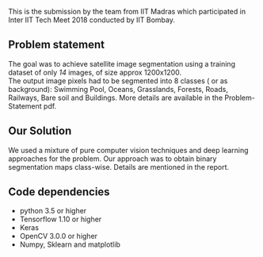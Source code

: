 This is the submission by the team from IIT Madras which participated in Inter IIT Tech Meet 2018 conducted by IIT Bombay.


## Problem statement

The goal was to achieve satellite image segmentation using a training dataset of only *14* images, of size approx 1200x1200.   
The output image pixels had to be segmented into 8 classes ( or as background):
Swimming Pool, Oceans, Grasslands, Forests, Roads, Railways, Bare soil and Buildings.
More details are available in the Problem-Statement pdf.

## Our Solution

We used a mixture of pure computer vision techniques and deep learning approaches for the problem. Our approach was to obtain binary segmentation maps class-wise. Details are mentioned in the report.

## Code dependencies

* python 3.5 or higher
* Tensorflow 1.10 or higher
* Keras
* OpenCV 3.0.0 or higher
* Numpy, Sklearn and matplotlib



